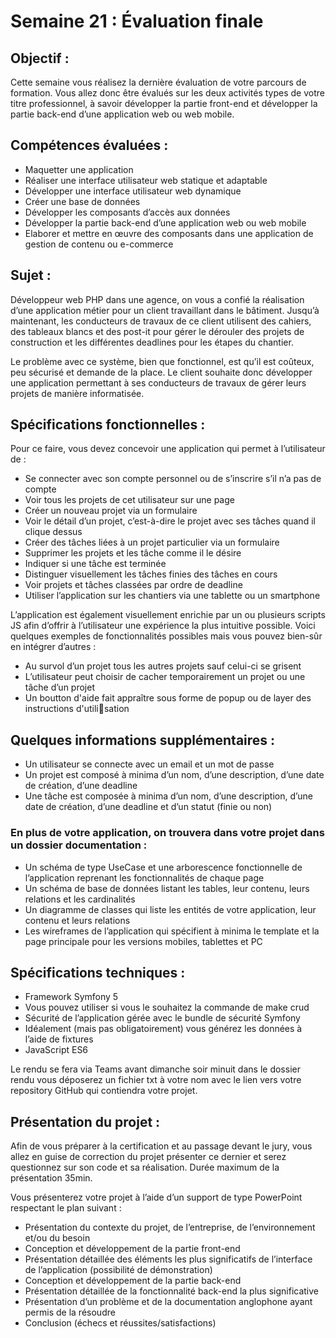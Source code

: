 # Semaine 21 : Évaluation finale

## Objectif :

Cette semaine vous réalisez la dernière évaluation de votre parcours de formation. Vous allez donc
être évalués sur les deux activités types de votre titre professionnel, à savoir développer la partie
front-end et développer la partie back-end d’une application web ou web mobile.

## Compétences évaluées :

- Maquetter une application
- Réaliser une interface utilisateur web statique et adaptable
- Développer une interface utilisateur web dynamique
- Créer une base de données
- Développer les composants d’accès aux données
- Développer la partie back-end d’une application web ou web mobile
- Elaborer et mettre en œuvre des composants dans une application de gestion de contenu
  ou e-commerce

## Sujet :

Développeur web PHP dans une agence, on vous a confié la réalisation d’une application métier
pour un client travaillant dans le bâtiment.
Jusqu’à maintenant, les conducteurs de travaux de ce client utilisent des cahiers, des tableaux blancs
et des post-it pour gérer le dérouler des projets de construction et les différentes deadlines pour les
étapes du chantier.

Le problème avec ce système, bien que fonctionnel, est qu’il est coûteux, peu sécurisé et demande
de la place. Le client souhaite donc développer une application permettant à ses conducteurs de
travaux de gérer leurs projets de manière informatisée.

## Spécifications fonctionnelles :

Pour ce faire, vous devez concevoir une application qui permet à l’utilisateur de :

- Se connecter avec son compte personnel ou de s’inscrire s’il n’a pas de compte
- Voir tous les projets de cet utilisateur sur une page
- Créer un nouveau projet via un formulaire
- Voir le détail d’un projet, c’est-à-dire le projet avec ses tâches quand il clique dessus
- Créer des tâches liées à un projet particulier via un formulaire
- Supprimer les projets et les tâche comme il le désire
- Indiquer si une tâche est terminée
- Distinguer visuellement les tâches finies des tâches en cours
- Voir projets et tâches classées par ordre de deadline
- Utiliser l’application sur les chantiers via une tablette ou un smartphone

L’application est également visuellement enrichie par un ou plusieurs scripts JS afin d’offrir à
l’utilisateur une expérience la plus intuitive possible. Voici quelques exemples de fonctionnalités
possibles mais vous pouvez bien-sûr en intégrer d’autres :

- Au survol d’un projet tous les autres projets sauf celui-ci se grisent
- L’utilisateur peut choisir de cacher temporairement un projet ou une tâche d’un projet
- Un boutton d'aide fait appraître sous forme de popup ou de layer des instructions d'utilisation

## Quelques informations supplémentaires :

- Un utilisateur se connecte avec un email et un mot de passe
- Un projet est composé à minima d’un nom, d’une description, d’une date de création,
  d’une deadline
- Une tâche est composée à minima d’un nom, d’une description, d’une date de création,
  d’une deadline et d’un statut (finie ou non)

### En plus de votre application, on trouvera dans votre projet dans un dossier documentation :

- Un schéma de type UseCase et une arborescence fonctionnelle de l’application reprenant
  les fonctionnalités de chaque page
- Un schéma de base de données listant les tables, leur contenu, leurs relations et les
  cardinalités
- Un diagramme de classes qui liste les entités de votre application, leur contenu et leurs
  relations
- Les wireframes de l’application qui spécifient à minima le template et la page principale
  pour les versions mobiles, tablettes et PC

## Spécifications techniques :

- Framework Symfony 5
- Vous pouvez utiliser si vous le souhaitez la commande de make crud
- Sécurité de l’application gérée avec le bundle de sécurité Symfony
- Idéalement (mais pas obligatoirement) vous générez les données à l’aide de fixtures
- JavaScript ES6

Le rendu se fera via Teams avant dimanche soir minuit dans le dossier rendu vous déposerez
un fichier txt à votre nom avec le lien vers votre repository GitHub qui contiendra votre
projet.

## Présentation du projet :

Afin de vous préparer à la certification et au passage devant le jury, vous allez en guise de
correction du projet présenter ce dernier et serez questionnez sur son code et sa réalisation.
Durée maximum de la présentation 35min.

Vous présenterez votre projet à l’aide d’un support de type PowerPoint respectant le plan suivant :

- Présentation du contexte du projet, de l’entreprise, de l’environnement et/ou du besoin
- Conception et développement de la partie front-end
- Présentation détaillée des éléments les plus significatifs de l’interface de l’application
  (possibilité de démonstration)
- Conception et développement de la partie back-end
- Présentation détaillée de la fonctionnalité back-end la plus significative
- Présentation d’un problème et de la documentation anglophone ayant permis de la
  résoudre
- Conclusion (échecs et réussites/satisfactions)
